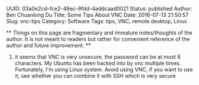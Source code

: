 UUID: 03a0e2cd-fce2-48ec-9fdd-4addcaad0021
Status: published
Author: Ben Chuanlong Du
Title: Some Tips About VNC
Date: 2016-07-13 21:50:57
Slug: vnc-tips
Category: Software
Tags: tips, VNC, remote desktop, Linux

**
Things on this page are fragmentary and immature notes/thoughts of the author. 
It is not meant to readers but rather for convenient reference of the author and future improvement.
**
 

1. it seems that VNC is very unsecure, 
the password can be at most 8 characters.
My Ubuntu has been hacked into by vnc multiple times.
Fortunately, I'm using Linux system. 
Avoid using VNC,
if you want to use it, see whether you can combine it with SSH which is very secure

